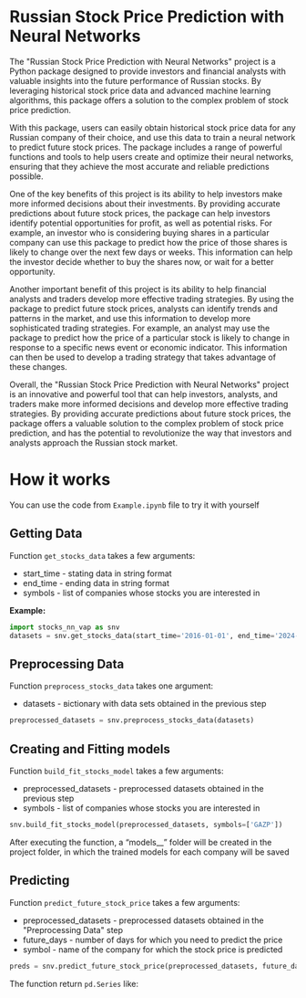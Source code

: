 # Russian Stock Price Prediction with Neural Networks
The "Russian Stock Price Prediction with Neural Networks" project is a Python package designed to provide investors and financial analysts with valuable insights into the future performance of Russian stocks. By leveraging historical stock price data and advanced machine learning algorithms, this package offers a solution to the complex problem of stock price prediction.

With this package, users can easily obtain historical stock price data for any Russian company of their choice, and use this data to train a neural network to predict future stock prices. The package includes a range of powerful functions and tools to help users create and optimize their neural networks, ensuring that they achieve the most accurate and reliable predictions possible.

One of the key benefits of this project is its ability to help investors make more informed decisions about their investments. By providing accurate predictions about future stock prices, the package can help investors identify potential opportunities for profit, as well as potential risks. For example, an investor who is considering buying shares in a particular company can use this package to predict how the price of those shares is likely to change over the next few days or weeks. This information can help the investor decide whether to buy the shares now, or wait for a better opportunity.

Another important benefit of this project is its ability to help financial analysts and traders develop more effective trading strategies. By using the package to predict future stock prices, analysts can identify trends and patterns in the market, and use this information to develop more sophisticated trading strategies. For example, an analyst may use the package to predict how the price of a particular stock is likely to change in response to a specific news event or economic indicator. This information can then be used to develop a trading strategy that takes advantage of these changes.

Overall, the "Russian Stock Price Prediction with Neural Networks" project is an innovative and powerful tool that can help investors, analysts, and traders make more informed decisions and develop more effective trading strategies. By providing accurate predictions about future stock prices, the package offers a valuable solution to the complex problem of stock price prediction, and has the potential to revolutionize the way that investors and analysts approach the Russian stock market.

# How it works
You can use the code from `Example.ipynb` file to try it with yourself

## Getting Data
Function `get_stocks_data` takes a few arguments:
  - start_time - stating data in string format
  - end_time - ending data in string format
  - symbols - list of companies whose stocks you are interested in

**Example:**
```python
import stocks_nn_vap as snv
datasets = snv.get_stocks_data(start_time='2016-01-01', end_time='2024-04-02', symbols=['GAZP'])
```

## Preprocessing Data
Function `preprocess_stocks_data` takes one argument:
  - datasets - вictionary with data sets obtained in the previous step

```python
preprocessed_datasets = snv.preprocess_stocks_data(datasets)
```

## Creating and Fitting models
Function `build_fit_stocks_model` takes a few arguments:
  - preprocessed_datasets - preprocessed datasets obtained in the previous step
  - symbols - list of companies whose stocks you are interested in

```python
snv.build_fit_stocks_model(preprocessed_datasets, symbols=['GAZP'])
```

After executing the function, a “models__” folder will be created in the project folder, in which the trained models for each company will be saved

## Predicting
Function `predict_future_stock_price` takes a few arguments:
  - preprocessed_datasets - preprocessed datasets obtained in the "Preprocessing Data" step
  - future_days - number of days for which you need to predict the price
  - symbol - name of the company for which the stock price is predicted

```python
preds = snv.predict_future_stock_price(preprocessed_datasets, future_days=10, symbol='SBER')
```

The function return `pd.Series` like:
